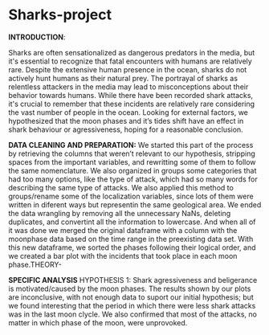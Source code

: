 # Sharks-project

**INTRODUCTION**: 


Sharks are often sensationalized as dangerous predators in the media, but it's essential to recognize that fatal encounters with humans are relatively rare. Despite the extensive human presence in the ocean, sharks do not actively hunt humans as their natural prey.
The portrayal of sharks as relentless attackers in the media may lead to misconceptions about their behavior towards humans. While there have been recorded shark attacks, it's crucial to remember that these incidents are relatively rare considering the vast number of people in the ocean.
Looking for external factors, we hypothesized that the moon phases and it’s tides shift have an effect in shark behaviour or agressiveness, hoping for a reasonable conclusion.

**DATA CLEANING AND PREPARATION:**
We started this part of the process by retrieving the columns that weren’t relevant to our hypothesis, stripping spaces from the important variables, and rewritting some of them to follow the same nomenclature. We also organized in groups some categories that had too many options, like the type of attack, which had so many words for describing the same type of attacks. We also applied this method to groups/rename some of the localization variables, since lots of them were written in diferent ways but representin the same geological area.
We ended the data wrangling by removing all the unnecessary NaNs, deleting duplicates, and convertint all the information to lowercase. And when all of it was done we merged the original dataframe with a column with the moonphase data based on the time range in the preexisting data set.
With this new dataframe, we sorted the phases following their logical order, and we created a bar plot with the incidents that took place in each moon phase.THEORY-

**SPECIFIC ANALYSIS**
HYPOTHESIS 1: 
Shark agressiveness and beligerance is motivated/caused by the moon phases.
The results shown by our plots are inconclusive, with not enough data to suport our initial hypothesis; but we found interesting that the period in which there were less shark attacks was in the last moon clycle. We also confirmed that most of the attacks, no matter in which phase of the moon, were unprovoked.
